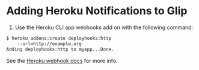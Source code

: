 Adding Heroku Notifications to Glip
===================================

1. Use the Heroku CLI app webhooks add on with the following command:

```bash
$ heroku addons:create deployhooks:http 
    --url=http://example.org
Adding deployhooks:http to myapp...Done.
```

See the [Heroku webhook docs](https://devcenter.heroku.com/articles/deploy-hooks#http-post-hook) for more info.
